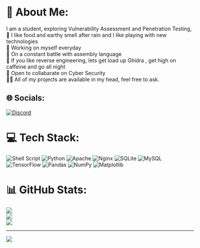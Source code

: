 # 💫 About Me:
   I am a student, exploring Vulnerability Assessment and Penetration Testing, <br>    🔭 I like food and earthy smell after rain and I like playing with new technologies<br>    🔭 Working on myself everyday<br>    🌱 On a constant battle with assembly language<br>    👯 If you like reverse engineering, lets get load up Ghidra , get high on caffeine and go all night <br>    👯 Open to collabarate on Cyber Security<br>    👨‍💻 All of my projects are available in my head, feel free to ask.


## 🌐 Socials:
[![Discord](https://img.shields.io/badge/Discord-%237289DA.svg?logo=discord&logoColor=white)](https://discord.gg/zeta.nyx) 

# 💻 Tech Stack:
![Shell Script](https://img.shields.io/badge/shell_script-%23121011.svg?style=for-the-badge&logo=gnu-bash&logoColor=white) ![Python](https://img.shields.io/badge/python-3670A0?style=for-the-badge&logo=python&logoColor=ffdd54) ![Apache](https://img.shields.io/badge/apache-%23D42029.svg?style=for-the-badge&logo=apache&logoColor=white) ![Nginx](https://img.shields.io/badge/nginx-%23009639.svg?style=for-the-badge&logo=nginx&logoColor=white) ![SQLite](https://img.shields.io/badge/sqlite-%2307405e.svg?style=for-the-badge&logo=sqlite&logoColor=white) ![MySQL](https://img.shields.io/badge/mysql-%2300000f.svg?style=for-the-badge&logo=mysql&logoColor=white) ![TensorFlow](https://img.shields.io/badge/TensorFlow-%23FF6F00.svg?style=for-the-badge&logo=TensorFlow&logoColor=white) ![Pandas](https://img.shields.io/badge/pandas-%23150458.svg?style=for-the-badge&logo=pandas&logoColor=white) ![NumPy](https://img.shields.io/badge/numpy-%23013243.svg?style=for-the-badge&logo=numpy&logoColor=white) ![Matplotlib](https://img.shields.io/badge/Matplotlib-%23ffffff.svg?style=for-the-badge&logo=Matplotlib&logoColor=black)
# 📊 GitHub Stats:
![](https://github-readme-stats.vercel.app/api?username=0xZet4&theme=radical&hide_border=false&include_all_commits=false&count_private=false)<br/>
![](https://github-readme-streak-stats.herokuapp.com/?user=0xZet4&theme=radical&hide_border=false)<br/>
![](https://github-readme-stats.vercel.app/api/top-langs/?username=0xZet4&theme=radical&hide_border=false&include_all_commits=false&count_private=false&layout=compact)

---
[![](https://visitcount.itsvg.in/api?id=0xZet4&icon=0&color=0)](https://visitcount.itsvg.in)

<!-- Proudly created with GPRM ( https://gprm.itsvg.in ) -->

